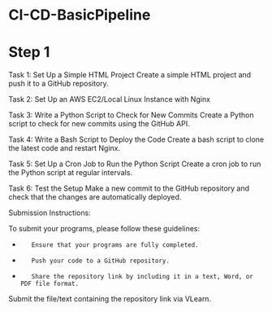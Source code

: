 # CI-CD-BasicPipeline

# Step 1

Task 1: Set Up a Simple HTML Project 
Create a simple HTML project and push it to a GitHub repository. 

Task 2: Set Up an AWS EC2/Local Linux Instance with Nginx

Task 3: Write a Python Script to Check for New Commits
 Create a Python script to check for new commits using the GitHub API.
 
Task 4: Write a Bash Script to Deploy the Code
Create a bash script to clone the latest code and restart Nginx.

Task 5: Set Up a Cron Job to Run the Python Script
Create a cron job to run the Python script at regular intervals.

Task 6: Test the Setup 
Make a new commit to the GitHub repository and check that the changes are automatically deployed. 

 Submission Instructions:

To submit your programs, please follow these guidelines:

-        Ensure that your programs are fully completed.

-        Push your code to a GitHub repository.

-        Share the repository link by including it in a text, Word, or PDF file format.

Submit the file/text containing the repository link via VLearn.
